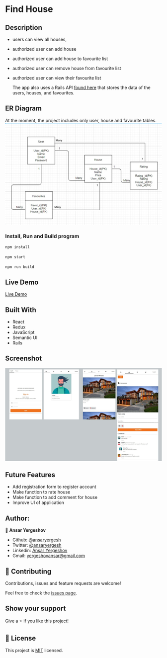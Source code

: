 # Find House

## Description

- users can view all houses,
- authorized user can add house
- authorized user can add house to favourite list
- authorized user can remove house from favourite list
- authorized user can view their favourite list

  The app also uses a Rails API [found here](https://github.com/ansaryergesh/find_house_backend) that stores the data of the users, houses, and favourites.

## ER Diagram

At the moment, the project includes only user, house and favourite tables.
![alt text](diagram.jpg)

### Install, Run and Build program

```
npm install

npm start

npm run build

```

## Live Demo

[Live Demo](https://shape.ansaryergesh.com)

## Built With

- React
- Redux
- JavaScript
- Semantic UI
- Rails

## Screenshot

![alt text](screens.jpg)

## Future Features

- Add registration form to register account
- Make function to rate house
- Make function to add comment for house
- Improve UI of application

## Author:

👤 **Ansar Yergeshov**

- Github: [@ansaryergesh](https://github.com/ansaryergesh)
- Twitter: [@ansaryergesh](https://twitter.com/ansaryergesh)
- Linkedin: [Ansar Yergeshov](https://www.linkedin.com/in/ansaryergesh/)
- Gmail: yergeshovansar@gmail.com

## 🤝 Contributing

Contributions, issues and feature requests are welcome!

Feel free to check the [issues page](issues/).

## Show your support

Give a ⭐️ if you like this project!

## 📝 License

This project is [MIT](lic.url) licensed.
